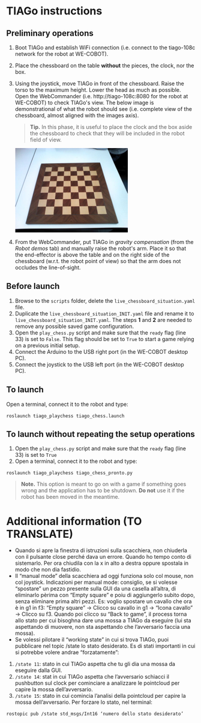 # TIAGo instructions

## Preliminary operations

1. Boot TIAGo and establish WiFi connection (i.e. connect to the tiago-108c network for the robot at WE-COBOT).
2. Place the chessboard on the table **without** the pieces, the clock, nor the box.
3. Using the joystick, move TIAGo in front of the chessboard. Raise the torso to the maximum height. Lower the head as much as possible.
   Open the WebCommander (i.e. http://tiago-108c:8080 for the robot at WE-COBOT) to check TIAGo's view. The below image is demonstrational of what the robot should see (i.e. complete view of the chessboard, almost aligned with the images axis).

   > **Tip.** In this phase, it is useful to place the clock and the box aside the chessboard to check that they will be included in the robot field of view.

   <img src="chessboard_demo.jpg" width="300" />

4. From the WebCommander, put TIAGo in _gravity compensation_ (from the _Robot demos_ tab) and manually raise the robot's arm. Place it so that the end-effector is above the table and on the right side of the chessboard (w.r.t. the robot point of view) so that the arm does not occludes the line-of-sight.

## Before launch

1. Browse to the `scripts` folder, delete the `live_chessboard_situation.yaml` file.
2. Duplicate the `live_chessboard_situation_INIT.yaml` file and rename it to `live_chessboard_situation_INIT.yaml`.
   The steps **1** and **2** are needed to remove any possible saved game configuration.
3. Open the `play_chess.py` script and make sure that the `ready` flag (line 33) is set to `False`. This flag should be set to `True` to start a game relying on a previous initial setup.
4. Connect the Arduino to the USB right port (in the WE-COBOT desktop PC).
5. Connect the joystick to the USB left port (in the WE-COBOT desktop PC).

## To launch

Open a terminal, connect it to the robot and type:

```
roslaunch tiago_playchess tiago_chess.launch
```

## To launch without repeating the setup operations

1. Open the `play_chess.py` script and make sure that the `ready` flag (line 33) is set to `True`
2. Open a terminal, connect it to the robot and type:

```
roslaunch tiago_playchess tiago_chess_pronto.py
```

> **Note.** This option is meant to go on with a game if something goes wrong and the application has to be shutdown. **Do not** use it if the robot has been moved in the meantime.

# Additional information (TO TRANSLATE)

- Quando si apre la finestra di istruzioni sulla scacchiera, non chiuderla con il pulsante close perché dava un errore. Quando ho tempo conto di sistemarlo. Per ora chiudila con la x in alto a destra oppure spostala in modo che non dia fastidio.
- Il “manual mode” della scacchiera ad oggi funziona solo col mouse, non col joystick.
  Indicazioni per manual mode: consiglio, se si volesse “spostare” un pezzo presente sulla GUI da una casella all’altra, di eliminarlo pèrima con “Empty square” e poiu di aggiungerlo subito dopo, senza eliminare prima altri pezzi. Es: voglio spostare un cavallo che ora è in g1 in f3: “Empty square” → Clicco su cavallo in g1 → “Icona cavallo” → Clicco su f3.
  Quando poi clicco su “Back to game”, il process torna allo stato per cui bisoghna dare una mossa a TIAGo da eseguire (lui sta aspettando di muovere, non sta aspettando che l’avversario faccia una mossa).
- Se volessi pilotare il “working state” in cui si trova TIAGo, puoi pubblicare nel topic /state lo stato desiderato.
  Es di stati importanti in cui si potrebbe volere andrae “forzatamente”:

1. `/state 11`: stato in cui TIAGo aspetta che tu gli dia una mossa da eseguire dalla GUI.
2. `/state 14`: stat in cui TIAGo aspetta che l’avversario schiacci il pushbutton sul clock per cominciare a analizzare le pointcloud per capire la mossa dell’avversario.
3. `/state 15`: stato in cui comincia l’analisi della pointcloud per capire la mossa dell’avversario.
   Per forzare lo stato, nel terminal:

```
rostopic pub /state std_msgs/Int16 ‘numero dello stato desiderato’
```
